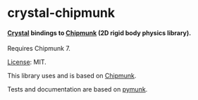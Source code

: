 # crystal-chipmunk

#### [Crystal][] bindings to [Chipmunk][] (2D rigid body physics library).

Requires Chipmunk 7.

[License](LICENSE): MIT.

This library uses and is based on [Chipmunk][].

Tests and documentation are based on [pymunk][].


[crystal]: http://crystal-lang.org/
[chipmunk]: http://chipmunk-physics.net/ "Chipmunk2D Physics"
[pymunk]: http://pymunk.org/
